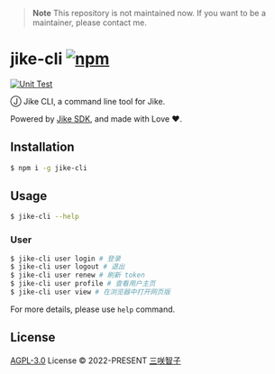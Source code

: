 > **Note** This repository is not maintained now. If you want to be a maintainer, please contact me.

# jike-cli [![npm](https://img.shields.io/npm/v/jike-cli.svg)](https://npmjs.com/package/jike-cli)

[![Unit Test](https://github.com/open-jike/jike-cli/actions/workflows/unit-test.yml/badge.svg)](https://github.com/open-jike/jike-cli/actions/workflows/unit-test.yml)

Ⓙ Jike CLI, a command line tool for Jike.

Powered by [Jike SDK](https://github.com/open-jike/jike-cli), and made with Love ❤️.

## Installation

```bash
$ npm i -g jike-cli
```

## Usage

```bash
$ jike-cli --help
```

### User

```bash
$ jike-cli user login # 登录
$ jike-cli user logout # 退出
$ jike-cli user renew # 刷新 token
$ jike-cli user profile # 查看用户主页
$ jike-cli user view # 在浏览器中打开网页版
```

For more details, please use `help` command.

## License

[AGPL-3.0](./LICENSE) License © 2022-PRESENT [三咲智子](https://github.com/sxzz)
